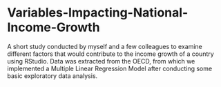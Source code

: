 # Variables-Impacting-National-Income-Growth
A short study conducted by myself and a few colleagues to examine different factors that would contribute to the income growth of a country using RStudio. Data was extracted from the OECD, from which we implemented a Multiple Linear Regression Model after conducting some basic exploratory data analysis. 
